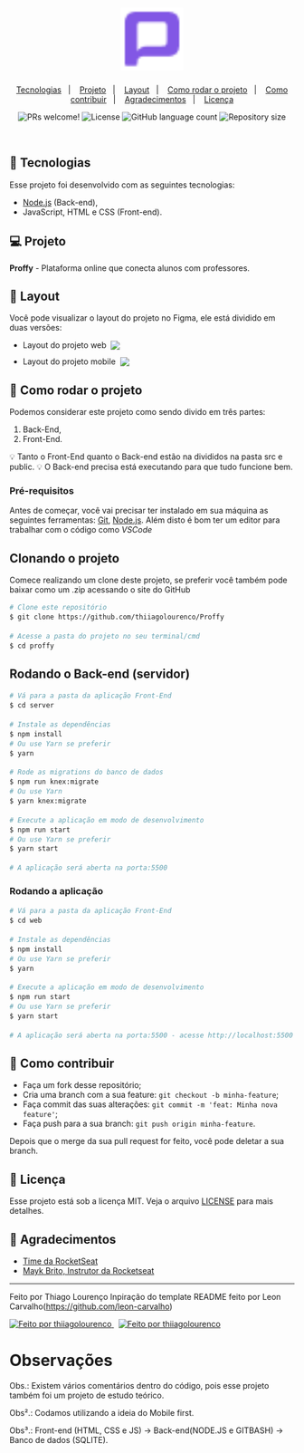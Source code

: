 <h1 align="center">
    <img alt="Proffy" title="Proffy" src="./public/images/favicon.png" width="110px" />
</h1>

<p align="center">
  <a href="#-tecnologias">Tecnologias</a>&nbsp;&nbsp;&nbsp;|&nbsp;&nbsp;&nbsp;
  <a href="#-projeto">Projeto</a>&nbsp;&nbsp;&nbsp;|&nbsp;&nbsp;&nbsp;
  <a href="#-layout">Layout</a>&nbsp;&nbsp;&nbsp;|&nbsp;&nbsp;&nbsp;
  <a href="#-tecnologias">Como rodar o projeto</a>&nbsp;&nbsp;&nbsp;|&nbsp;&nbsp;&nbsp;
  <a href="#-como-rodar-o-projeto">Como contribuir</a>&nbsp;&nbsp;&nbsp;|&nbsp;&nbsp;&nbsp;
  <a href="#-agradecimentos">Agradecimentos</a>&nbsp;&nbsp;&nbsp;|&nbsp;&nbsp;&nbsp;
  <a href="#-licença">Licença</a>
  
</p>

<p align="center">
 <img src="https://img.shields.io/static/v1?label=PRs&message=welcome&color=7159c1&labelColor=000000" alt="PRs welcome!" />

  <img alt="License" src="https://img.shields.io/static/v1?label=license&message=MIT&color=7159c1&labelColor=000000">

  <img alt="GitHub language count" src="https://img.shields.io/github/languages/count/thiiagolourenco/Proffy?color=%2304D361">

  <img alt="Repository size" src="https://img.shields.io/github/repo-size/thiiagolourenco/Proffy">

</p>

<br>

## 🚀 Tecnologias

Esse projeto foi desenvolvido com as seguintes tecnologias:

- [Node.js](https://nodejs.org/en/) (Back-end),
- JavaScript, HTML e CSS (Front-end).

## 💻 Projeto

**Proffy** - Plataforma online que conecta alunos com professores.

## 🔖 Layout

Você pode visualizar o layout do projeto no Figma, ele está dividido em duas versões:

- <div style="display:flex;align-items:center;">
      Layout do projeto web <img src="https://img.shields.io/badge/-Figma-rebeccapurple?&logo=Figma&logoColor=white&link=https://www.notion.so/Layout-Proffy-3d5f45f54ec54ef9b2103565b7cce4e1)" style="margin-left:8px;"/>
  </div>

- <div style="display:flex;align-items:center;margin-top:12px;">
      Layout do projeto mobile <img src="https://img.shields.io/badge/-Figma-purple?&logo=Figma&logoColor=white&link=https://www.notion.so/Layout-Proffy-3d5f45f54ec54ef9b2103565b7cce4e1)" style="margin-left:8px;"/>
  </div>

## 🚀 Como rodar o projeto

Podemos considerar este projeto como sendo divido em três partes:

1. Back-End,
2. Front-End.

💡 Tanto o Front-End quanto o Back-end estão na divididos na pasta src e public.
💡 O Back-end precisa está executando para que tudo funcione bem.

### Pré-requisitos

Antes de começar, você vai precisar ter instalado em sua máquina as seguintes ferramentas:
[Git](https://git-scm.com), [Node.js](https://nodejs.org/en/).
Além disto é bom ter um editor para trabalhar com o código como _VSCode_

## Clonando o projeto

Comece realizando um clone deste projeto, se preferir você também pode baixar como um .zip acessando o site do GitHub

```bash
# Clone este repositório
$ git clone https://github.com/thiiagolourenco/Proffy

# Acesse a pasta do projeto no seu terminal/cmd
$ cd proffy
```

## Rodando o Back-end (servidor)

```bash
# Vá para a pasta da aplicação Front-End
$ cd server

# Instale as dependências
$ npm install
# Ou use Yarn se preferir
$ yarn

# Rode as migrations do banco de dados
$ npm run knex:migrate
# Ou use Yarn
$ yarn knex:migrate

# Execute a aplicação em modo de desenvolvimento
$ npm run start
# Ou use Yarn se preferir
$ yarn start

# A aplicação será aberta na porta:5500
```

### Rodando a aplicação

```bash
# Vá para a pasta da aplicação Front-End
$ cd web

# Instale as dependências
$ npm install
# Ou use Yarn se preferir
$ yarn

# Execute a aplicação em modo de desenvolvimento
$ npm run start
# Ou use Yarn se preferir
$ yarn start

# A aplicação será aberta na porta:5500 - acesse http://localhost:5500
```

## 🤔 Como contribuir

- Faça um fork desse repositório;
- Cria uma branch com a sua feature: `git checkout -b minha-feature`;
- Faça commit das suas alterações: `git commit -m 'feat: Minha nova feature'`;
- Faça push para a sua branch: `git push origin minha-feature`.

Depois que o merge da sua pull request for feito, você pode deletar a sua branch.

## 📝 Licença

Esse projeto está sob a licença MIT. Veja o arquivo [LICENSE](LICENSE.md) para mais detalhes.

## 🙌 Agradecimentos

- [Time da RocketSeat](https://rocketseat.com.br/)
- [Mayk Brito, Instrutor da Rocketseat](https://github.com/maykbrito)

---

Feito por Thiago Lourenço
Inpiração do template README feito por Leon Carvalho(https://github.com/leon-carvalho)

<a href="https://www.linkedin.com/in/thiago-lourenço-201053173/">
  <img alt="Feito por thiiagolourenco" src="https://img.shields.io/badge/-LinkedIn-blue?style=flat&logo=Linkedin&logoColor=white&link=https://www.linkedin.com/in/thiago-lourenço-201053173/">
</a>

<a href="https://github.com/thiiagolourenco" style="margin-left: 8px;">
  <img alt="Feito por thiiagolourenco" src="https://img.shields.io/badge/-GitHub-grey?style=flat&logo=GitHub&logoColor=white&link=https://github.com/thiiagolourenco">
</a>


# Observações

Obs.: Existem vários comentários dentro do código, pois esse projeto também foi um projeto de estudo teórico.

Obs².: Codamos utilizando a ideia do Mobile first.

Obs³.: Front-end (HTML, CSS e JS) -> Back-end(NODE.JS e GITBASH) -> Banco de dados (SQLITE). 
